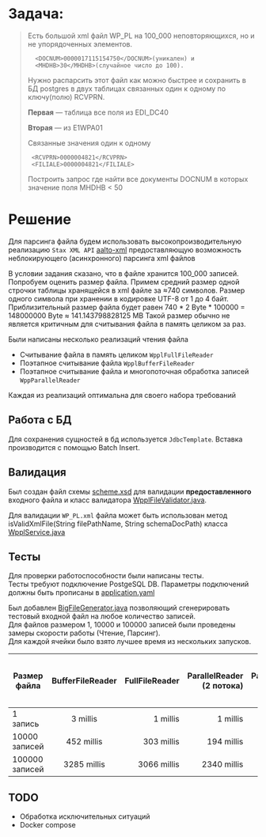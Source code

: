 # Задача:

> Есть большой xml файл WP_PL на 100_000 неповторяющихся, но и не упорядоченных элементов.
>
>       <DOCNUM>0000017115154750</DOCNUM>(уникален) и 
>       <MHDHB>30</MHDHB>(случайное число до 100). 
> Нужно распарсить этот файл как можно быстрее и сохранить в БД postgres в двух таблицах связанных один к одному по ключу(полю) RCVPRN.
>
> **Первая** — таблица все поля из EDI_DC40
>
> **Вторая** — из E1WPA01
>
> Связанные значения один к одному
>
>      <RCVPRN>0000004821</RCVPRN>
>      <FILIALE>0000004821</FILIALE>
> Построить запрос где найти все документы DOCNUM в которых значение поля MHDHB < 50

# Решение
Для парсинга файла будем использовать высокопроизводительную реализацию `Stax XML API`  [aalto-xml](https://github.com/FasterXML/aalto-xml) предоставляющую возможность неблокирующего (асинхронного) парсинга xml файлов

В условии задания сказано, что в файле хранится 100_000 записей. Попробуем оценить размер файла.
Примем средний размер одной строчки таблицы хранящейся в xml файле за ≈740 символов. Размер одного символа при хранении в кодировке UTF-8 от 1 до 4 байт.
Приблизительный размер файла будет равен 740 * 2 Byte * 100000 = 148000000 Byte ≈ 141.143798828125 MB
Такой размер обычно не является критичным для считывания файла в память целиком за раз.

Были написаны несколько реализаций чтения файла
* Считывание файла в память целиком `WpplFullFileReader`
* Поэтапное считывание файла `WpplBufferFileReader`
* Поэтапное считывание файла и многопоточная обработка записей `WppParallelReader`

Каждая из реализаций оптимальна для своего набора требований

## Работа с БД
Для сохранения сущностей в бд используется `JdbcTemplate`. Вставка производится с помощью Batch Insert.

## Валидация

Был создан файл схемы [scheme.xsd](scheme.xsd) для валидации **предоставленного** входного файла и класс валидатора [WpplFileValidator.java](src%2Fmain%2Fjava%2Fcom%2Fexample%2Fwppl%2Fvalidator%2FWpplFileValidator.java).

Для валидации `WP_PL.xml` файла может быть использован метод isValidXmlFile(String filePathName, String schemaDocPath) класса [WpplService.java](src%2Fmain%2Fjava%2Fcom%2Fexample%2Fwppl%2Fservice%2FWpplService.java)

## Тесты
Для проверки работоспособности были написаны тесты.   
Тесты требуют подключение PostgeSQL DB. Параметры подключений должны быть прописаны в [application.yaml](src%2Ftest%2Fresources%2Fapplication.yaml)

Был добавлен [BigFileGenerator.java](src%2Ftest%2Fjava%2Fcom%2Fexample%2Fgenerator%2FBigFileGenerator.java) позволяющий сгенерировать тестовый входной файл на любое количество записей.  
Для файлов размером 1, 10000 и 100000 записей были проведены замеры скорости работы (Чтение, Парсинг).  
Для каждой ячейки было взято лучшее время из нескольких запусков.

| Размер файла   | BufferFileReader | FullFileReader | ParallelReader (2 потока) | ParallelReader (4 потока) | ParallelReader (8 потоков) | ParallelReader (2 потоков) + Save to DB (BatchSize 100) + Select |
|----------------|:----------------:|---------------:|--------------------------:|--------------------------:|---------------------------:|-----------------------------------------------------------------:|
| 1 запись       |     3 millis     |       1 millis |                  1 millis |                  2 millis |                   3 millis |                                                        39 millis |
| 10000 записей  |    452 millis    |     303 millis |                194 millis |                221 millis |                 244 millis |                                                      1442 millis |
| 100000 записей |   3285 millis    |    3066 millis |               2340 millis |               1389 millis |                1727 millis |                                                      9506 millis |


## TODO
* Обработка исключительных ситуаций
* Docker compose 
